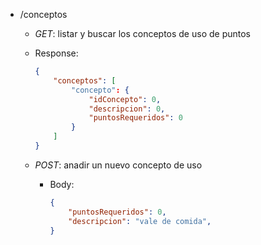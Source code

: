 - /conceptos
    - _GET_: listar y buscar los conceptos de uso de puntos
     - Response:
        ```json
        {
            "conceptos": [
                "concepto": {
                    "idConcepto": 0,
                    "descripcion": 0,
                    "puntosRequeridos": 0
                }
            ]
        }
        ```

    - _POST_: anadir un nuevo concepto de uso
        - Body:
            ```json
            {
                "puntosRequeridos": 0,
                "descripcion": "vale de comida",
            }
            ```

